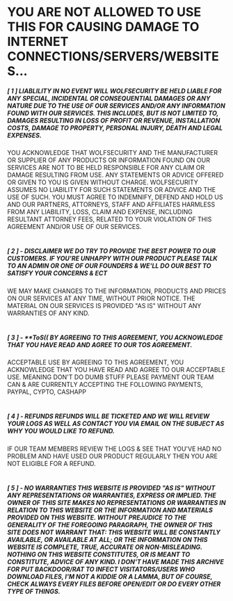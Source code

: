 # YOU ARE **NOT** ALLOWED TO USE THIS FOR CAUSING DAMAGE TO INTERNET CONNECTIONS/SERVERS/WEBSITES... 

##### [ 1 ] **LIABLILITY** IN NO EVENT WILL WOLFSECURITY BE HELD LIABLE FOR ANY SPECIAL, INCIDENTAL OR CONSEQUENTIAL DAMAGES OR ANY NATURE DUE TO THE USE OF OUR SERVICES AND/OR ANY INFORMATION FOUND WITH OUR SERVICES. THIS INCLUDES, BUT IS NOT LIMITED TO, DAMAGES RESULTING IN LOSS OF PROFIT OR REVENUE, INSTALLATION COSTS, DAMAGE TO PROPERTY, PERSONAL INJURY, DEATH AND LEGAL EXPENSES.
YOU ACKNOWLEDGE THAT WOLFSECURITY AND THE MANUFACTURER OR SUPPLIER OF ANY PRODUCTS OR INFORMATION FOUND ON OUR SERVICES ARE NOT TO BE HELD RESPONSIBLE FOR ANY CLAIM OR DAMAGE RESULTING FROM USE.
ANY STATEMENTS OR ADVICE OFFERED OR GIVEN TO YOU IS GIVEN WITHOUT CHARGE. WOLFSECURITY ASSUMES NO LIABILITY FOR SUCH STATEMENTS OR ADVICE AND THE USE OF SUCH.
YOU MUST AGREE TO INDEMNIFY, DEFEND AND HOLD US AND OUR PARTNERS, ATTORNEYS, STAFF AND AFFILIATES HARMLESS FROM ANY LIABILITY, LOSS, CLAIM AND EXPENSE, INCLUDING RESULTANT ATTORNEY FEES, RELATED TO YOUR VIOLATION OF THIS AGREEMENT AND/OR USE OF OUR SERVICES.
#
##### [ 2 ] - **DISCLAIMER** WE DO TRY TO PROVIDE THE BEST POWER TO OUR CUSTOMERS. IF YOU'RE UNHAPPY WITH OUR PRODUCT PLEASE TALK TO AN ADMIN OR ONE OF OUR FOUNDERS & WE'LL DO OUR BEST TO SATISFY YOUR CONCERNS & ECT
WE MAY MAKE CHANGES TO THE INFORMATION, PRODUCTS AND PRICES ON OUR SERVICES AT ANY TIME, WITHOUT PRIOR NOTICE.
THE MATERIAL ON OUR SERVICES IS PROVIDED "AS IS" WITHOUT ANY WARRANTIES OF ANY KIND.
#
##### [ 3 ] - **ToS(( BY AGREEING TO THIS AGREEMENT, YOU ACKNOWLEDGE THAT YOU HAVE READ AND AGREE TO OUR TOS AGREEMENT.
ACCEPTABLE USE
BY AGREEING TO THIS AGREEMENT, YOU ACKNOWLEDGE THAT YOU HAVE READ AND AGREE TO OUR ACCEPTABLE USE. MEANING DON'T DO DUMB STUFF PLEASE
PAYMENT
OUR TEAM CAN & ARE CURRENTLY ACCEPTING THE FOLLOWING PAYMENTS, PAYPAL, CYPTO, CASHAPP
#
##### [ 4 ] - **REFUNDS** REFUNDS WILL BE TICKETED AND WE WILL REVIEW YOUR LOGS AS WELL AS CONTACT YOU VIA EMAIL ON THE SUBJECT AS WHY YOU WOULD LIKE TO REFUND.
IF OUR TEAM MEMBERS REVIEW THE LOGS & SEE THAT YOU'VE HAD NO PROBLEM AND HAVE USED OUR PRODUCT REGULARLY THEN YOU ARE NOT ELIGIBLE FOR A REFUND.
#
##### [ 5 ] - NO WARRANTIES THIS WEBSITE IS PROVIDED "AS IS" WITHOUT ANY REPRESENTATIONS OR WARRANTIES, EXPRESS OR IMPLIED. THE OWNER OF THIS SITE MAKES NO REPRESENTATIONS OR WARRANTIES IN RELATION TO THIS WEBSITE OR THE INFORMATION AND MATERIALS PROVIDED ON THIS WEBSITE. WITHOUT PREJUDICE TO THE GENERALITY OF THE FOREGOING PARAGRAPH, THE OWNER OF THIS SITE DOES NOT WARRANT THAT: THIS WEBSITE WILL BE CONSTANTLY AVAILABLE, OR AVAILABLE AT ALL; OR THE INFORMATION ON THIS WEBSITE IS COMPLETE, TRUE, ACCURATE OR NON-MISLEADING. NOTHING ON THIS WEBSITE CONSTITUTES, OR IS MEANT TO CONSTITUTE, ADVICE OF ANY KIND. I DON'T HAVE MADE THIS ARCHIVE FOR PUT BACKDOOR/RAT TO INFECT VISITATORS/USERS WHO DOWNLOAD FILES, I'M NOT A KIDDIE OR A LAMMA, BUT OF COURSE, CHECK ALWAYS EVERY FILES BEFORE OPEN/EDIT OR DO EVERY OTHER TYPE OF THINGS.
